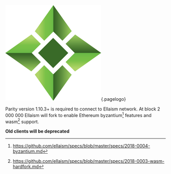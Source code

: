 ![Logo](/uploads/logo.png "Logo"){.pagelogo}
<!-- TITLE: Clients -->
<!-- SUBTITLE: Ellaism - A stable network with no premine and no dev fees -->

Parity version 1.10.3+ is required to connect to Ellaism network.
At block 2 000 000 Ellaism will fork to enable Ethereum byzantium[^1] features and wasm[^2] support.

**Old clients will be deprecated**

[^1]: https://github.com/ellaism/specs/blob/master/specs/2018-0004-byzantium.md
[^2]: https://github.com/ellaism/specs/blob/master/specs/2018-0003-wasm-hardfork.md